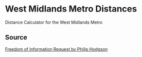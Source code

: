 # West Midlands Metro Distances
Distance Calculator for the West Midlands Metro

## Source
[Freedom of Information Request by Philip Hodgson](https://www.whatdotheyknow.com/request/midland_metro_distances)